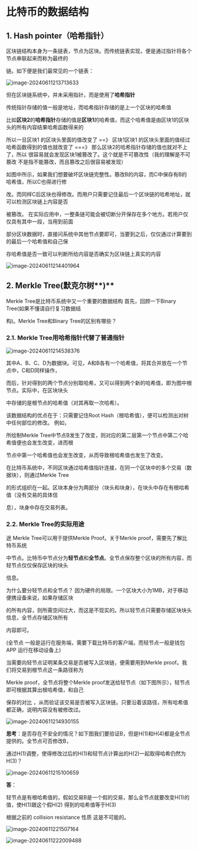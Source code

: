 # 比特币的数据结构

## 1. Hash pointer（哈希指针）

区块链结构本身为一条链表，节点为区块。而传统链表实现，便是通过指针将各个节点串联起来而称为最终的

链。如下便是我们最常见的一个链表：

![image-20240611213713633](F:\workSpace\web3\profiles\区块链原理\temp\image-20240611213713633.png)

但在区块链系统中，并未采用指针，而是使用了**哈希指针**

传统指针存储的值一般是地址，而哈希指针存储的是上一个区块的哈希值

比如**区块2**的**哈希指针**存储的值是**区块1**的哈希值，而这个哈希值是由区块1的区块头的所有内容结果哈希函数得来的

所以一旦区块1 的区块头里面的值改变了 ==》 区块1区块1 的区块头里面的值经过哈希函数得到的值也就改变了 ===》 那么区块2的哈希指针存储的值也就对不上了，所以 很容易就会发现区块1被篡改了。这个就是不可篡改性（我的理解是不可篡改 不是指不能篡改，而且篡改之后很容易被发现）



如图中所示，如果我们想要破坏区块链完整性。篡改B的内容，而C中保存有B的哈希值，所以C也得进行修

改。而同样C后区块也得修改。而用户只需要记住最后一个区块链的哈希地址，就可以检测区块链上内容是否

被篡改。 在实际应用中，一整条链可能会被切断分开保存在多个地方。若用户仅仅具有其中一段，当用到前面

部分区块数据时，直接问系统中其他节点要即可，当要到之后，仅仅通过计算要到的最后一个哈希值和自己保

存哈希值是否一致可以判断所给内容是否确实为区块链上真实的内容

![image-20240611214401964](F:\workSpace\web3\profiles\区块链原理\temp\image-20240611214401964.png)



## 2. Merkle Tree(默克尔树**)**

Merkle Tree是比特币系统中又一个重要的数据结构 首先，回顾一下Binary Tree(如果不懂请自行复习数据结

构)。Merkle Tree和Binary Tree的区别有哪些？

### 2.1. Merkle Tree用哈希指针代替了普通指针

![image-20240611214538376](F:\workSpace\web3\profiles\区块链原理\temp\image-20240611214538376.png)

其中A、B、C、D为数据块。可见，A和B各有一个哈希值，将其合并放在一个节点中，C和D同样操作，

而后，针对得到的两个节点分别取哈希，又可以得到两个新的哈希值，即为图中根节点。实际中，在区块块头

中存储的是根节点的哈希值（对其再取一次哈希）。



该数据结构的优点在于：只需要记住Root Hash（根哈希值），便可以检测出对树中任何部位的修改。 例如，

所绘制Merkle Tree中节点B发生了改变，则对应的第二层第一个节点中第二个哈希值便也会发生改变，进而根

节点中第一个哈希值也会发生改变，从而导致根哈希值也发生了改变。



在比特币系统中，不同区块通过哈希值指针连接，在同一个区块中的多个交易（数据块），则通过Merkle Tree

的形式组织在一起。区块本身分为两部分（块头和块身），在块头中存在有根哈希值（没有交易的具体信

息），块身中存在交易列表。



### 2.2. Merkle Tree的实际用途 

途 Merkle Tree可以用于提供Merkle Proof。关于Merkle proof，需要先了解比特币系统

中节点。比特币中节点分为**轻节点**和**全节点**。全节点保存整个区块的所有内容，而轻节点仅仅保存区块的块头

信息。



为什么要分轻节点和全节点？ 因为硬件的局限。一个区块大小为1MB，对于移动便携设备来说，如果存储区块

的所有内容，则所需空间过大，而这是不现实的。所以轻节点只需要存储区块块头信息，全节点存储区块所有

内容即可。

(全节点 一般是运行在服务端，需要下载比特币的客户端，而轻节点一般是钱包APP 运行在移动设备上)



当需要向轻节点证明某条交易是否被写入区块链，便需要用到Merkle proof。我们将交易到根节点这一条路径称为

Merkle proof，全节点将整个Merkle proof发送给轻节点（如下图所示），轻节点即可根据其算出根哈希值，和自己

保存的对比 ，从而验证该交易是否被写入区块链。只要沿着该路径，所有哈希值都正确，说明内容没有被修改过。

![image-20240611214930155](F:\workSpace\web3\profiles\区块链原理\temp\image-20240611214930155.png)

**思考**：是否存在不安全的情况？如下图我们要验证B，但是H(1)和H(4)都是全节点提供的。全节点可否修改B，

通过H(1)调整，使得修改过后的H(1)和轻节点计算出的H(2)一起取得哈希仍然为H(3)？

![image-20240611215100659](F:\workSpace\web3\profiles\区块链原理\temp\image-20240611215100659.png)

**答**：

轻节点是有根哈希值的，假如交易B是一个假的交易，那么全节点就要改变H(1)的值，使H(1)跟这个假H(2) 得到的哈希值等于H(3)

根据之前的 collision resistance 性质 这是不可能的。



![image-20240611221507164](F:\workSpace\web3\profiles\区块链原理\比特币的数据结构.assets\image-20240611221507164.png)

![image-20240611222009488](F:\workSpace\web3\profiles\区块链原理\比特币的数据结构.assets\image-20240611222009488.png)
